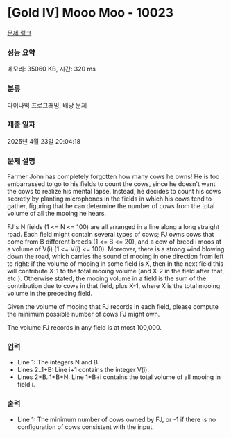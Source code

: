 # [Gold IV] Mooo Moo - 10023 

[문제 링크](https://www.acmicpc.net/problem/10023) 

### 성능 요약

메모리: 35060 KB, 시간: 320 ms

### 분류

다이나믹 프로그래밍, 배낭 문제

### 제출 일자

2025년 4월 23일 20:04:18

### 문제 설명

<p>Farmer John has completely forgotten how many cows he owns!  He is too embarrassed to go to his fields to count the cows, since he doesn't want the cows to realize his mental lapse.  Instead, he decides to count his cows secretly by planting microphones in the fields in which his cows tend to gather, figuring that he can determine the number of cows from the total volume of all the mooing he hears.</p><p>FJ's N fields (1 <= N <= 100) are all arranged in a line along a long straight road.  Each field might contain several types of cows; FJ owns cows that come from B different breeds (1 <= B <= 20), and a cow of breed i moos at a volume of V(i) (1 <= V(i) <= 100).  Moreover, there is a strong wind blowing down the road, which carries the sound of mooing in one direction from left to right: if the volume of mooing in some field is X, then in the next field this will contribute X-1 to the total mooing volume (and X-2 in the field after that, etc.). Otherwise stated, the mooing volume in a field is the sum of the contribution due to cows in that field, plus X-1, where X is the total mooing volume in the preceding field.</p><p>Given the volume of mooing that FJ records in each field, please compute the minimum possible number of cows FJ might own.</p><p>The volume FJ records in any field is at most 100,000.</p>

### 입력 

 <ul><li>Line 1: The integers N and B.</li><li>Lines 2..1+B: Line i+1 contains the integer V(i).</li><li>Lines 2+B..1+B+N: Line 1+B+i contains the total volume of all mooing in field i.</li></ul>

### 출력 

 <ul><li>Line 1: The minimum number of cows owned by FJ, or -1 if there is no configuration of cows consistent with the input.</li></ul>

